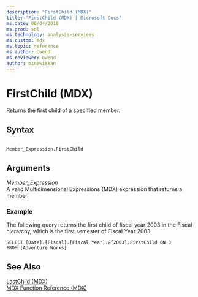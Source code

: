 ```yaml
---
description: "FirstChild (MDX)"
title: "FirstChild (MDX) | Microsoft Docs"
ms.date: 06/04/2018
ms.prod: sql
ms.technology: analysis-services
ms.custom: mdx
ms.topic: reference
ms.author: owend
ms.reviewer: owend
author: minewiskan
---
```

# FirstChild (MDX)


  Returns the first child of a specified member.  
  
## Syntax  
  
```  
  
Member_Expression.FirstChild   
```  
  
## Arguments  
 *Member_Expression*  
 A valid Multidimensional Expressions (MDX) expression that returns a member.  
  
### Example  
 The following query returns the first child of fiscal year 2003 in the Fiscal hierarchy, which is the first semester of Fiscal Year 2003.  
  
```  
SELECT [Date].[Fiscal].[Fiscal Year].&[2003].FirstChild ON 0  
FROM [Adventure Works]  
```  
  
## See Also  
 [LastChild &#40;MDX&#41;](../mdx/lastchild-mdx.md)   
 [MDX Function Reference &#40;MDX&#41;](../mdx/mdx-function-reference-mdx.md)  
  
  
